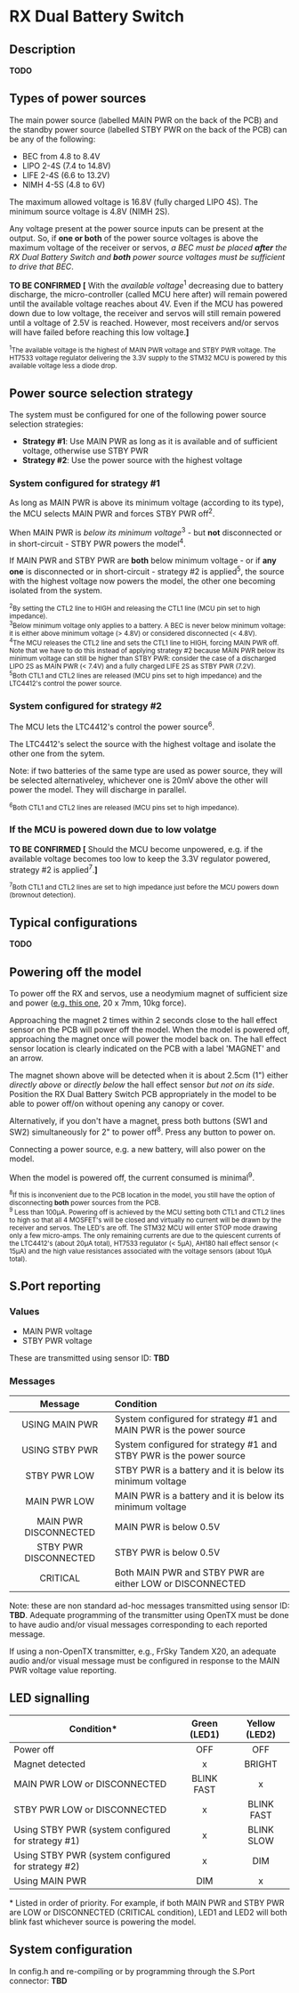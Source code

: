 # RX Dual Battery Switch

## Description

**TODO**

## Types of power sources

The main power source (labelled MAIN PWR on the back of the PCB) and the standby power source (labelled STBY PWR on the back of the PCB) can be any of the following:

- BEC from 4.8 to 8.4V
- LIPO 2-4S (7.4 to 14.8V)
- LIFE 2-4S (6.6 to 13.2V)
- NIMH 4-5S (4.8 to 6V)

The maximum allowed voltage is 16.8V (fully charged LIPO 4S). The minimum source voltage is 4.8V (NIMH 2S).

Any voltage present at the power source inputs can be present at the output. So, if **one or both** of the power source voltages is above the maximum voltage of the receiver or servos, *a BEC must be placed **after** the RX Dual Battery Switch and **both** power source voltages must be sufficient to drive that BEC*.

**TO BE CONFIRMED [**
With the *available voltage*<sup>1</sup> decreasing due to battery discharge, the micro-controller (called MCU here after) will remain powered until the available voltage reaches about 4V. Even if the MCU has powered down due to low voltage, the receiver and servos will still remain powered until a voltage of 2.5V is reached. However, most receivers and/or servos will have failed before reaching this low voltage.**]**

<sub><sup>1</sup>The available voltage is the highest of MAIN PWR voltage and STBY PWR voltage. The HT7533 voltage regulator delivering the 3.3V supply to the STM32 MCU is powered by this available voltage less a diode drop.</sub><br/>

## Power source selection strategy

The system must be configured for one of the following power source selection strategies:

- **Strategy #1**: Use MAIN PWR as long as it is available and of sufficient voltage, otherwise use STBY PWR
- **Strategy #2**: Use the power source with the highest voltage

### System configured for strategy #1

As long as MAIN PWR is above its minimum voltage (according to its type), the MCU selects MAIN PWR and forces STBY PWR off<sup>2</sup>.

When MAIN PWR is *below its minimum voltage*<sup>3</sup> - but **not** disconnected or in short-circuit - STBY PWR powers the model<sup>4</sup>.

If MAIN PWR and STBY PWR are **both** below minimum voltage  - or if **any one** is disconnected or in short-circuit -  strategy #2 is applied<sup>5</sup>, the source with the highest voltage now powers the model, the other one becoming isolated from the system.

<sub><sup>2</sup>By setting the CTL2 line to HIGH and releasing the CTL1 line (MCU pin set to high impedance).</sub><br/>
<sub><sup>3</sup>Below minimum voltage only applies to a battery. A BEC is never below minimum voltage: it is either above minimum voltage (> 4.8V) or considered disconnected (< 4.8V).</sub><br/>
<sub><sup>4</sup>The MCU releases the CTL2 line and sets the CTL1 line to HIGH, forcing MAIN PWR off. Note that we have to do this instead of applying strategy #2 because MAIN PWR below its minimum voltage can still be higher than STBY PWR: consider the case of a discharged LIPO 2S as MAIN PWR (< 7.4V) and a fully charged LIFE 2S as STBY PWR (7.2V).</sub><br/>
<sub><sup>5</sup>Both CTL1 and CTL2 lines are released (MCU pins set to high impedance) and the LTC4412's control the power source.</sub><br/>

### System configured for strategy #2

The MCU lets the LTC4412's control the power source<sup>6</sup>. 

The LTC4412's select the source with the highest voltage and isolate the other one from the sytem.

Note: if two batteries of the same type are used as power source, they will be selected alternativeley, whichever one is 20mV above the other will power the model. They will discharge in parallel.

<sub><sup>6</sup>Both CTL1 and CTL2 lines are released (MCU pins set to high impedance).</sub><br/>

### If the MCU is powered down due to low volatge

**TO BE CONFIRMED [**
Should the MCU become unpowered, e.g. if the available voltage becomes too low to keep the 3.3V regulator powered, strategy #2 is applied<sup>7</sup>.**]**

<sub><sup>7</sup>Both CTL1 and CTL2 lines are set to high impedance just before the MCU powers down (brownout detection).</sub><br/>

## Typical configurations

**TODO**

## Powering off the model

To power off the RX and servos, use a neodymium magnet of sufficient size and power ([e.g. this one](https://www.amazon.de/-/en/Magnetpro-Countersunk-Magnet-Cushions-Capsule/dp/B08K39Q1DL/ref=pd_sbs_1/261-1102478-9650911?pd_rd_w=4NK6S&pf_rd_p=b1c388c3-48c2-4960-8532-fa8f1477aee9&pf_rd_r=2AJZ6JFC8H0XXN0D8038&pd_rd_r=500284af-6c54-4b1d-af8f-a95a1c957906&pd_rd_wg=SNuGS&pd_rd_i=B08K39Q1DL&psc=1), 20 x 7mm, 10kg force).

Approaching the magnet 2 times within 2 seconds close to the hall effect sensor on the PCB will power off the model. When the model is powered off, approaching the magnet once will power the model back on. The hall effect sensor location is clearly indicated on the PCB with a label 'MAGNET' and an arrow. 

The magnet shown above will be detected when it is about 2.5cm (1") either *directly above* or *directly below* the hall effect sensor *but not on its side*. Position the RX Dual Battery Switch PCB appropriately in the model to be able to power off/on without opening any canopy or cover.

Alternatively, if you don't have a magnet, press both buttons (SW1 and SW2) simultaneously for 2" to power off<sup>8</sup>. Press any button to power on.

Connecting a power source, e.g. a new battery, will also power on the model.

When the model is powered off, the current consumed is minimal<sup>9</sup>.

<sub><sup>8</sup>If this is inconvenient due to the PCB location in the model, you still have the option of disconnecting **both** power sources from the PCB.</sub><br/>
<sub><sup>9</sup> Less than 100µA. Powering off is achieved by the MCU setting both CTL1 and CTL2 lines to high so that all 4 MOSFET's will be closed and virtually no current will be drawn by the receiver and servos. The LED's are off. The STM32 MCU will enter STOP mode drawing only a few micro-amps. The only remaining currents are due to the quiescent currents of the LTC4412's (about 20µA total), HT7533 regulator (< 5µA), AH180 hall effect sensor (< 15µA) and the high value resistances associated with the voltage sensors (about 10µA total).</sub><br/>

## S.Port reporting

### Values

- MAIN PWR voltage
- STBY PWR voltage

These are transmitted using sensor ID: **TBD**

### Messages

| Message               | Condition                                                          |
| :-------------------: | :----------------------------------------------------------------- |
| USING MAIN PWR        | System configured for strategy #1 and MAIN PWR is the power source |
| USING STBY PWR        | System configured for strategy #1 and STBY PWR is the power source |
| STBY PWR LOW          | STBY PWR is a battery and it is below its minimum voltage          |
| MAIN PWR LOW          | MAIN PWR is a battery and it is below its minimum voltage          |
| MAIN PWR DISCONNECTED | MAIN PWR is below 0.5V                                             |
| STBY PWR DISCONNECTED | STBY PWR is below 0.5V                                             |
| CRITICAL              | Both MAIN PWR and STBY PWR are either LOW or DISCONNECTED          |

Note: these are non standard ad-hoc messages transmitted using sensor ID: **TBD**.
Adequate programming of the transmitter using OpenTX must be done to have audio and/or visual messages corresponding to each reported message.

If using a non-OpenTX transmitter, e.g., FrSky Tandem X20, an adequate audio and/or visual message must be configured in response to the MAIN PWR voltage value reporting.

## LED signalling

| Condition*                                         | Green (LED1)  | Yellow (LED2) |
| -------------------------------------------------- | :----------:  | :-----------: |
| Power off                                          |      OFF      |      OFF      |
| Magnet detected                                    |       x       |     BRIGHT    |
| MAIN PWR LOW or DISCONNECTED                       |   BLINK FAST  |       x       |
| STBY PWR LOW or DISCONNECTED                       |       x       |   BLINK FAST  |
| Using STBY PWR (system configured for strategy #1) |       x       |   BLINK SLOW  |
| Using STBY PWR (system configured for strategy #2) |       x       |      DIM      |
| Using MAIN PWR                                     |      DIM      |       x       |

\* Listed in order of priority. For example, if both MAIN PWR and STBY PWR are LOW or DISCONNECTED (CRITICAL condition), LED1 and LED2 will both blink fast whichever source is powering the model.

## System configuration

In config.h and re-compiling or by programming through the S.Port connector: **TBD**